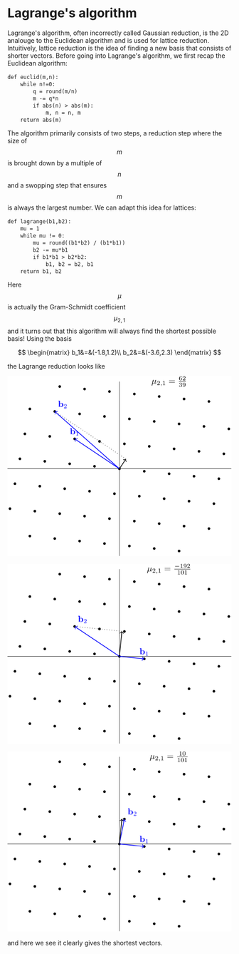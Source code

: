 # Lagrange's algorithm

Lagrange's algorithm, often incorrectly called Gaussian reduction, is the 2D analouge to the Euclidean algorithm and is used for lattice reduction. Intuitively, lattice reduction is the idea of finding a new basis that consists of shorter vectors. Before going into Lagrange's algorithm, we first recap the Euclidean algorithm:

```text
def euclid(m,n):
    while n!=0:
        q = round(m/n)
        m -= q*n
        if abs(n) > abs(m):
            m, n = n, m
    return abs(m)
```

The algorithm primarily consists of two steps, a reduction step where the size of $$m$$is brought down by a multiple of $$n$$and a swopping step that ensures $$m$$is always the largest number. We can adapt this idea for lattices:

```text
def lagrange(b1,b2):
    mu = 1
    while mu != 0:
        mu = round((b1*b2) / (b1*b1))
        b2 -= mu*b1
        if b1*b1 > b2*b2:
            b1, b2 = b2, b1
    return b1, b2
```

Here $$\mu$$is actually the Gram-Schmidt coefficient $$\mu_{2,1}$$and it turns out that this algorithm will always find the shortest possible basis! Using the basis

$$
\begin{matrix}
b_1&=&(-1.8,1.2)\\
b_2&=&(-3.6,2.3)
\end{matrix}
$$

the Lagrange reduction looks like

![](../../.gitbook/assets/lagrange1%20%281%29.svg)

![](../../.gitbook/assets/lagrange2.svg)

![](../../.gitbook/assets/lagrange3.svg)

and here we see it clearly gives the shortest vectors.

